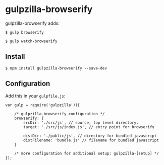 # gulpzilla-browserify
gulpzilla-browserify adds:
```
$ gulp browserify
```
```
$ gulp watch-browserify
```

## Install

    $ npm install gulpzilla-browserify --save-dev   
    
## Configuration          

Add this in your `gulpfile.js`:

```
var gulp = require('gulpzilla')({

	/* gulpzilla-browserify configuration */  
	browserify: {
        srcDir: './src/js', // source, top level directory.
        target: './src/js/index.js', // entry point for browserify

        distDir: './public/js', // directory for bundled javascript
        distFilename: 'bundle.js' // filename for bundled javascript
    }
    
    /* more configuration for additional setup: gulpzilla-[setup] */
});
```
